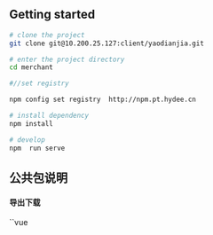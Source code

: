 
## Getting started

```bash
# clone the project
git clone git@10.200.25.127:client/yaodianjia.git

# enter the project directory
cd merchant

#//set registry  

npm config set registry  http://npm.pt.hydee.cn

# install dependency
npm install

# develop
npm  run serve
```

## 公共包说明

#### 导出下载

``vue
<script>
  import download from '@hydee/download'
  export default {
    methods: {
      handleBatchExport() {
        exportNotMatch(this.merCode)
          .then(res => {
            download.blob(res, '未对码列表')
            this.$message({
              message: '数据导出成功',
              type: 'success'
            })
          })
          .catch(() => {})
      },
    }
  }
</script>
```
